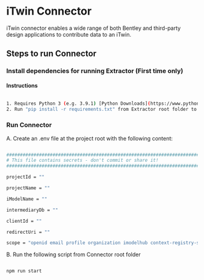 # iTwin Connector

iTwin connector enables a wide range of both Bentley and third-party design applications to contribute data to an iTwin.

## Steps to run Connector

### Install dependencies for running Extractor (First time only)

#### Instructions

```sh

1. Requires Python 3 (e.g. 3.9.1) [Python Downloads](https://www.python.org/downloads/)
2. Run "pip install -r requirements.txt" from Extractor root folder to install dependencies

```

### Run Connector

A. Create an .env file at the project root with the following content:

```sh

###############################################################################
# This file contains secrets - don't commit or share it!
###############################################################################

projectId = ""

projectName = ""

iModelName = ""

intermediaryDb = ""

clientId = ""

redirectUri = ""

scope = "openid email profile organization imodelhub context-registry-service:read-only product-settings-service projectwise-share urlps-third-party"

```

B. Run the following script from Connector root folder

```sh

npm run start
